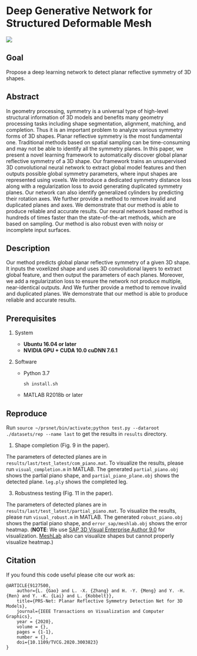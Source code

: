 # Deep Generative Network for Structured Deformable Mesh

![](./teaser.jpg)

## Goal

Propose a deep learning network to detect planar reflective symmetry of 3D shapes.

## Abstract

In geometry processing, symmetry is a universal type of high-level structural information of 3D models and benefits many geometry processing tasks including shape segmentation, alignment, matching, and completion. Thus it is an important problem to analyze various symmetry forms of 3D shapes. Planar reflective symmetry is the most fundamental one. Traditional methods based on spatial sampling can be time-consuming and may not be able to identify all the symmetry planes. In this paper, we present a novel learning framework to automatically discover global planar reflective symmetry of a 3D shape. Our framework trains an unsupervised 3D convolutional neural network to extract global model features and then outputs possible global symmetry parameters, where input shapes are represented using voxels. We introduce a dedicated symmetry distance loss along with a regularization loss to avoid generating duplicated symmetry planes. Our network can also identify generalized cylinders by predicting their rotation axes. We further provide a method to remove invalid and duplicated planes and axes. We demonstrate that our method is able to produce reliable and accurate results. Our neural network based method is hundreds of times faster than the state-of-the-art methods, which are based on sampling. Our method is also robust even with noisy or incomplete input surfaces.

## Description

Our method predicts global planar reflective symmetry of a given 3D shape. It inputs the voxelized shape and uses 3D convolutional layers to extract global feature, and then output the parameters of each planes. Moreover, we add a regularization loss to ensure the network not produce multiple, near-identical outputs. And We further provide a method to remove invalid and duplicated planes. We demonstrate that our method is able to produce reliable and accurate results.

## Prerequisites

1. System

    - **Ubuntu 16.04 or later**
    - **NVIDIA GPU + CUDA 10.0 cuDNN 7.6.1**

2. Software

    - Python 3.7

        ```shell
        sh install.sh
        ```

    - MATLAB R2018b or later


## Reproduce

Run `source ~/prsnet/bin/activate;python test.py --dataroot ./datasets/rep --name last` to get the results in `results` directory.


1. Shape completion (Fig. 9 in the paper).

The parameters of detected planes are in `results/last/test_latest/com_piano.mat`. To visualize the results, please run `visual_completion.m` in MATLAB. The generated `partial_piano.obj` shows the partial piano shape, and `partial_piano_plane.obj` shows the detected plane. `leg.ply` shows the completed leg.

3. Robustness testing (Fig. 11 in the paper).

The parameters of detected planes are in  `results/last/test_latest/partial_piano.mat`. To visualize the results, please run `visual_robust.m` in MATLAB. The generated `robust_piano.obj` shows the partial piano shape, and `error_sap/meshlab.obj` shows the error heatmap. (**NOTE**: We use [SAP 3D Visual Enterprise Author 9.0](https://www.sap.com/hk/products/product-visualization.html) for visualization. [MeshLab](https://www.meshlab.net/) also can visualize shapes but cannot properly visualize heatmap.)


## Citation
If you found this code useful please cite our work as:

    @ARTICLE{9127500,
        author={L. {Gao} and L. -X. {Zhang} and H. -Y. {Meng} and Y. -H. {Ren} and Y. -K. {Lai} and L. {Kobbelt}},
        title={PRS-Net: Planar Reflective Symmetry Detection Net for 3D Models},
        journal={IEEE Transactions on Visualization and Computer Graphics},
        year = {2020},
        volume = {},
        pages = {1-1},
        number = {},
        doi={10.1109/TVCG.2020.3003823}
    }